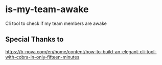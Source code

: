 # is-my-team-awake

Cli tool to check if my team members are awake


## Special Thanks to

https://b-nova.com/en/home/content/how-to-build-an-elegant-cli-tool-with-cobra-in-only-fifteen-minutes

